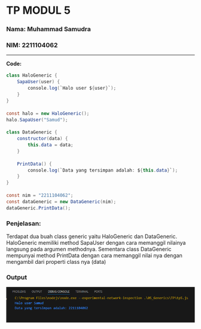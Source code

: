 # TP MODUL 5
### Nama: Muhammad Samudra
### NIM: 2211104062

---

**Code:**
```java
class HaloGeneric {
    SapaUser(user) {
        console.log(`Halo user ${user}`);
    }
}

const halo = new HaloGeneric();
halo.SapaUser("Samud");

class DataGeneric {
    constructor(data) {
        this.data = data;
    }

    PrintData() {
        console.log(`Data yang tersimpan adalah: ${this.data}`);
    }
}

const nim = "2211104062";
const dataGeneric = new DataGeneric(nim);
dataGeneric.PrintData();
```

### **Penjelasan:**
Terdapat dua buah class generic yaitu HaloGeneric dan DataGeneric. HaloGeneric memiliki method SapaUser dengan cara memanggil nilainya langsung pada argumen methodnya. Sementara class DataGeneric mempunyai method PrintData dengan cara memanggil nilai nya dengan mengambil dari properti class nya (data)

### **Output**
![](output.png)